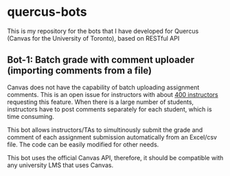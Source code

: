 # quercus-bots

This is my repository for the bots that I have developed for Quercus (Canvas for the University of Toronto), based on RESTful API

## Bot-1: Batch grade with comment uploader (importing comments from a file)

Canvas does not have the capability of batch uploading assignment comments. This is an open issue for instructors with about [400 instructors](https://community.canvaslms.com/ideas/4049-import-grade-comments) requesting this feature. When there is a large number of students, instructors have to post comments separately for each student, which is time consuming.

This bot allows instructors/TAs to simultinously submit the grade and comment of each assignment submission automatically from an Excel/csv file. The code can be easily modified for other needs. 

This bot uses the official Canvas API, therefore, it should be compatible with any university LMS that uses Canvas.
